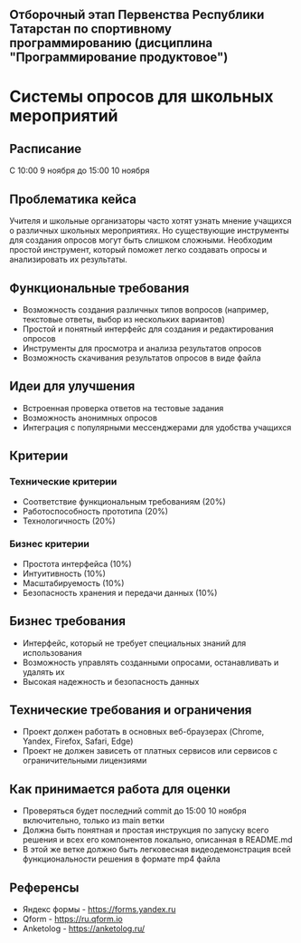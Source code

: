 ## Отборочный этап Первенства Республики Татарстан по спортивному программированию (дисциплина "Программирование продуктовое")

# Системы опросов для школьных мероприятий

## Расписание
С 10:00 9 ноября до 15:00 10 ноября

## Проблематика кейса
Учителя и школьные организаторы часто хотят узнать мнение учащихся о различных школьных мероприятиях. Но существующие инструменты для создания опросов могут быть слишком сложными. Необходим простой инструмент, который поможет легко создавать опросы и анализировать их результаты.

## Функциональные требования
- Возможность создания различных типов вопросов (например, текстовые ответы, выбор из нескольких вариантов)
- Простой и понятный интерфейс для создания и редактирования опросов
- Инструменты для просмотра и анализа результатов опросов
- Возможность скачивания результатов опросов в виде файла

## Идеи для улучшения
- Встроенная проверка ответов на тестовые задания
- Возможность анонимных опросов
- Интеграция с популярными мессенджерами для удобства учащихся

## Критерии

### Технические критерии
- Соответствие функциональным требованиям (20%)
- Работоспособность прототипа (20%)
- Технологичность (20%)

### Бизнес критерии
- Простота интерфейса (10%)
- Интуитивность (10%)
- Масштабируемость (10%)
- Безопасность хранения и передачи данных (10%)

## Бизнес требования
- Интерфейс, который не требует специальных знаний для использования
- Возможность управлять созданными опросами, останавливать и удалять их
- Высокая надежность и безопасность данных

## Технические требования и ограничения
- Проект должен работать в основных веб-браузерах (Chrome, Yandex, Firefox, Safari, Edge)
- Проект не должен зависеть от платных сервисов или сервисов с ограничительными лицензиями

## Как принимается работа для оценки 
- Проверяться будет последний commit до 15:00 10 ноября включительно, только из main ветки
- Должна быть понятная и простая инструкция по запуску всего решения и всех его компонентов локально, описанная в README.md
- В этой же ветке должно быть легковесная видеодемонстрация всей функциональности решения в формате mp4 файла

## Референсы
- Яндекс формы - https://forms.yandex.ru
- Qform - https://ru.qform.io
- Anketolog - https://anketolog.ru/